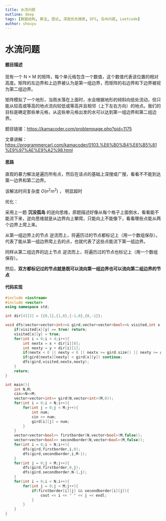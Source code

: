 ```yaml
---
title: 水流问题
outline: deep
tags: [数据结构, 算法, 图论, 深度优先搜索, DFS, 岛屿问题, Leetcode]
author: shouyu
---
```


# 水流问题

#### 题目描述

现有一个 N × M 的矩阵，每个单元格包含一个数值，这个数值代表该位置的相对高度。矩阵的左边界和上边界被认为是第一组边界，而矩阵的右边界和下边界被视为第二组边界。

矩阵模拟了一个地形，当雨水落在上面时，水会根据地形的倾斜向低处流动，但只能从较高或等高的地点流向较低或等高并且相邻（上下左右方向）的地点。我们的目标是确定那些单元格，从这些单元格出发的水可以达到第一组边界和第二组边界。

题目链接：https://kamacoder.com/problempage.php?pid=1175

文章讲解：https://programmercarl.com/kamacoder/0103.%E6%B0%B4%E6%B5%81%E9%97%AE%E9%A2%98.html

#### 思路

直观的暴力解法是遍历所有点，然后在该点的基础上深搜或广搜，看看不不能到达第一边界和第二边界。

该解法时间复杂度 $O(n^2m^2)$ ， 明显超时

优化：

采用上一题 **沉没孤岛** 的逆向思维，原题描述好像从每个格子上面倒水，看看能不能流下来，逆向思维就是从边界向上攀爬，只能向上不能像下，看看哪些点能从两个边界上爬上来。

从第一组边界上的节点 逆流而上，将遍历过的节点都标记上（用一个数组保存）。代表了能从第一组边界爬上去的点，也就代表了这些点能流下第一组边界。

同样从第二组边界的边上节点 逆流而上，将遍历过的节点也标记上（用一个数组保存）。

然后，**双方都标记过的节点就是既可以流向第一组边界也可以流向第二组边界的节点**

#### 代码实现

```C++
#include <iostream>
#include <vector>
using namespace std;

int dir[4][2] = {{0,1},{1,0},{-1,0},{0,-1}};

void dfs(vector<vector<int>>& gird,vector<vector<bool>>& visited,int x,int y){
    if(visited[x][y] == true) return;
    visited[x][y] = true;
    for(int i = 0;i < 4;i++){
        int nextx = x + dir[i][0];
        int nexty = y + dir[i][1];
        if(nextx < 0 || nexty < 0 || nextx >= gird.size() || nexty >= gird[0].size()) continue;
        if(gird[nextx][nexty] < gird[x][y]) continue;
        dfs(gird,visited,nextx,nexty);
    }
    return;
}

int main(){
    int N,M;
    cin>>N>>M;
    vector<vector<int>> gird(N,vector<int>(M,0));
    for(int i = 0;i < N;i++){
        for(int j = 0;j < M;j++){
            int num;
            cin >> num;
            gird[i][j] = num;
        }
    }
    vector<vector<bool>> firstborder(N,vector<bool>(M,false));
    vector<vector<bool>> secondborder(N,vector<bool>(M,false));
    for(int i = 0;i < N;i++){
        dfs(gird,firstborder,i,0);
        dfs(gird,secondborder,i,M-1);
    }
    for(int j = 0;j < M;j++){
        dfs(gird,firstborder,0,j);
        dfs(gird,secondborder,N-1,j);
    }
    for(int i = 0;i < N;i++){
        for(int j = 0;j < M;j++){
            if(firstborder[i][j] && secondborder[i][j]){
                cout << i << " " << j << endl;
            }
        }
    }
}
```

